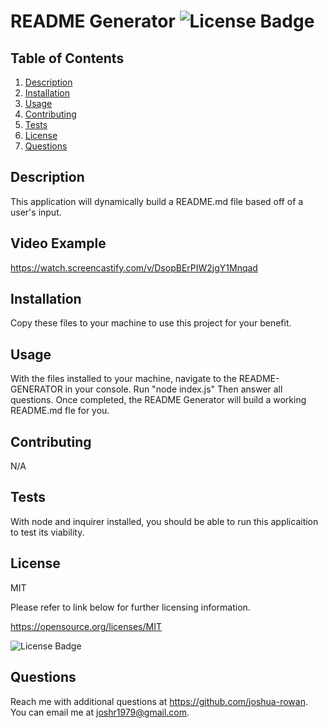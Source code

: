 # README Generator     ![License Badge](https://img.shields.io/badge/license-MIT-green.svg)

## Table of Contents
1. [Description](#Description)
2. [Installation](#Installation)
3. [Usage](#Usage)
4. [Contributing](#Contributing)
5. [Tests](#Tests)
6. [License](#License)
7. [Questions](#Questions)

## Description

This application will dynamically build a README.md file based off of a user's input.

## Video Example
https://watch.screencastify.com/v/DsopBErPIW2jgY1Mnqad 

## Installation

Copy these files to your machine to use this project for your benefit.

## Usage

With the files installed to your machine, navigate to the README-GENERATOR in your console. Run "node index.js" Then answer all questions. Once completed, the README Generator will build   a working README.md fle for you.

## Contributing

N/A

## Tests

With node and inquirer installed, you should be able to run this applicaition to test its viability.

## License
MIT

Please refer to link below for further licensing information.

https://opensource.org/licenses/MIT

![License Badge](https://img.shields.io/badge/license-MIT-green.svg)

## Questions

Reach me with additional questions at <https://github.com/joshua-rowan>. 
You can email me at <joshr1979@gmail.com>.
